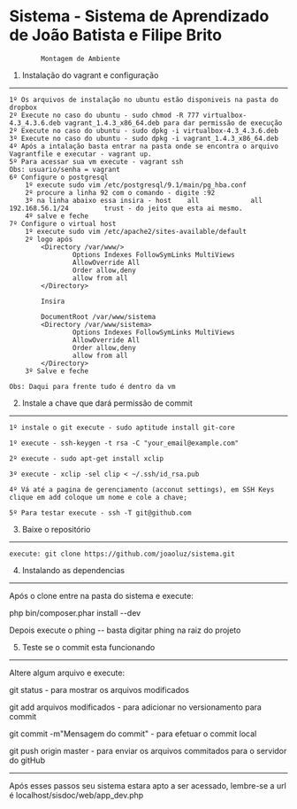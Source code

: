 Sistema - Sistema de Aprendizado de João Batista e Filipe Brito
========================

			Montagem de Ambiente

1) Instalação do vagrant e configuração
-----------------------------------

    1º Os arquivos de instalação no ubuntu estão disponiveis na pasta do dropbox
    2º Execute no caso do ubuntu - sudo chmod -R 777 virtualbox-4.3_4.3.6.deb vagrant_1.4.3_x86_64.deb para dar permissão de execução
    2º Execute no caso do ubuntu - sudo dpkg -i virtualbox-4.3_4.3.6.deb
    3º Execute no caso do ubuntu - sudo dpkg -i vagrant_1.4.3_x86_64.deb
    4º Após a intalação basta entrar na pasta onde se encontra o arquivo Vagrantfile e executar - vagrant up.
    5º Para acessar sua vm execute - vagrant ssh
    Obs: usuario/senha = vagrant
    6º Configure o postgresql
        1º execute sudo vim /etc/postgresql/9.1/main/pg_hba.conf
        2º procure a linha 92 com o comando - digite :92
        3º na linha abaixo essa insira - host    all             all             192.168.56.1/24         trust - do jeito que esta ai mesmo.
        4º salve e feche
    7º Configure o virtual host
        1º execute sudo vim /etc/apache2/sites-available/default
        2º logo após
            <Directory /var/www/>
                    Options Indexes FollowSymLinks MultiViews
                    AllowOverride All
                    Order allow,deny
                    allow from all
            </Directory>

            Insira

            DocumentRoot /var/www/sistema
            <Directory /var/www/sistema>
                    Options Indexes FollowSymLinks MultiViews
                    AllowOverride All
                    Order allow,deny
                    allow from all
            </Directory>
        3º Salve e feche

    Obs: Daqui para frente tudo é dentro da vm

2) Instale a chave que dará permissão de commit
----------------------------------
    1º instale o git execute - sudo aptitude install git-core

	1º execute - ssh-keygen -t rsa -C "your_email@example.com"

	2º execute - sudo apt-get install xclip

	3º execute - xclip -sel clip < ~/.ssh/id_rsa.pub

	4º Vá até a pagina de gerenciamento (acconut settings), em SSH Keys clique em add coloque um nome e cole a chave;

	5º Para testar execute - ssh -T git@github.com

3) Baixe o repositório
-------------------------------------

	execute: git clone https://github.com/joaoluz/sistema.git

4) Instalando as dependencias
--------------------------------

Após o clone entre na pasta do sistema e execute:

php bin/composer.phar install --dev

Depois execute o phing -- basta digitar phing na raiz do projeto

5) Teste se o commit esta funcionando
-------------------------------
Altere algum arquivo e execute:

git status - para mostrar os arquivos modificados

git add arquivos modificados - para adicionar no versionamento para commit

git commit -m"Mensagem do commit" - para efetuar o commit local

git push origin master - para enviar os arquivos commitados para o servidor do gitHub

-------------------------------

Após esses passos seu sistema estara apto a ser acessado, lembre-se a url é localhost/sisdoc/web/app_dev.php



